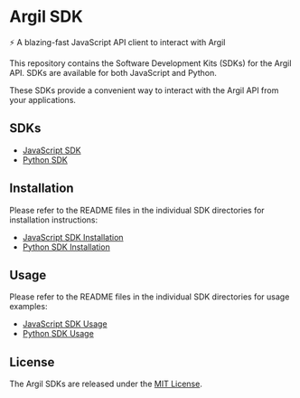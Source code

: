 # Argil SDK

⚡️ A blazing-fast JavaScript API client to interact with Argil

This repository contains the Software Development Kits (SDKs) for the Argil API. SDKs are available for both JavaScript and Python.

These SDKs provide a convenient way to interact with the Argil API from your applications.

## SDKs

- [JavaScript SDK](js/README.md)
- [Python SDK](python/README.md)

## Installation

Please refer to the README files in the individual SDK directories for installation instructions:

- [JavaScript SDK Installation](js/README.md#installation)
- [Python SDK Installation](python/README.md#installation)

## Usage

Please refer to the README files in the individual SDK directories for usage examples:

- [JavaScript SDK Usage](js/README.md#usage)
- [Python SDK Usage](python/README.md#usage)

## License

The Argil SDKs are released under the [MIT License](LICENSE).
